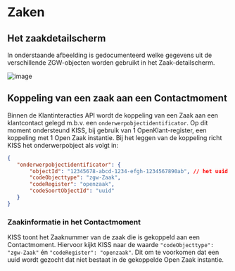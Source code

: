# Zaken

## Het zaakdetailscherm

In onderstaande afbeelding is gedocumenteerd welke gegevens uit de verschillende ZGW-objecten worden gebruikt in het Zaak-detailscherm. 

![image](https://raw.githubusercontent.com/Klantinteractie-Servicesysteem/.github/refs/heads/main/docs/images/MappingZaakDetail.png)

## Koppeling van een zaak aan een Contactmoment

Binnen de Klantinteracties API wordt de koppeling van een Zaak aan een klantcontact gelegd m.b.v. een `onderwerpobjectidentificator`. Op dit moment ondersteund KISS, bij gebruik van 1 OpenKlant-register, een koppeling met 1 Open Zaak instantie. Bij het leggen van de koppeling richt KISS het onderwerpobject als volgt in: 

```json
{
   "onderwerpobjectidentificator": {
       "objectId": "12345678-abcd-1234-efgh-1234567890ab", // het uuid van de gekoppelde zaak
       "codeObjecttype": "zgw-Zaak",
       "codeRegister": "openzaak",
       "codeSoortObjectId": "uuid"
   }
}
```

### Zaakinformatie in het Contactmoment

KISS toont het Zaaknummer van de zaak die is gekoppeld aan een Contactmoment. Hiervoor kijkt KISS naar de waarde  `"codeObjecttype": "zgw-Zaak"`  én `"codeRegister": "openzaak"`. Dit om te voorkomen dat een uuid wordt gezocht dat niet bestaat in de gekoppelde Open Zaak instantie.
